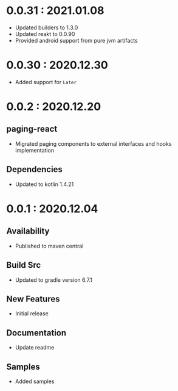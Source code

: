 # 0.0.31 : 2021.01.08
- Updated builders to 1.3.0
- Updated reakt to 0.0.90
- Provided android support from pure jvm artifacts

# 0.0.30 : 2020.12.30
- Added support for `Later`

# 0.0.2 : 2020.12.20
## paging-react
- Migrated paging components to external interfaces and hooks implementation

## Dependencies
- Updated to kotlin 1.4.21 

# 0.0.1 : 2020.12.04
## Availability
- Published to maven central

## Build Src
- Updated to gradle version 6.7.1

## New Features
- Initial release

## Documentation
- Update readme

## Samples
- Added samples